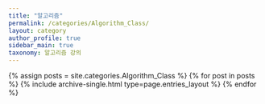 ```yaml
---
title: "알고리즘"
permalink: /categories/Algorithm_Class/ 
layout: category
author_profile: true
sidebar_main: true
taxonomy: 알고리즘 강의
---
```


{% assign posts = site.categories.Algorithm_Class %}
{% for post in posts %} {% include archive-single.html type=page.entries_layout %} {% endfor %}